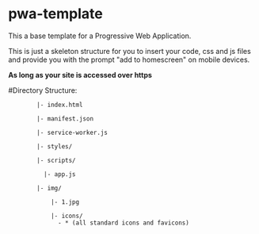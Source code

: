 # pwa-template
This a base template for a Progressive Web Application.


This is just a skeleton structure for you to insert your code, css and js files and provide you with the prompt "add to homescreen" on mobile devices. 

******As long as your site is accessed over https******

#Directory Structure:

            |- index.html
            
            |- manifest.json
            
            |- service-worker.js
            
            |- styles/
            
            |- scripts/

              |- app.js

            |- img/    

                |- 1.jpg

                |- icons/
                  - * (all standard icons and favicons)

